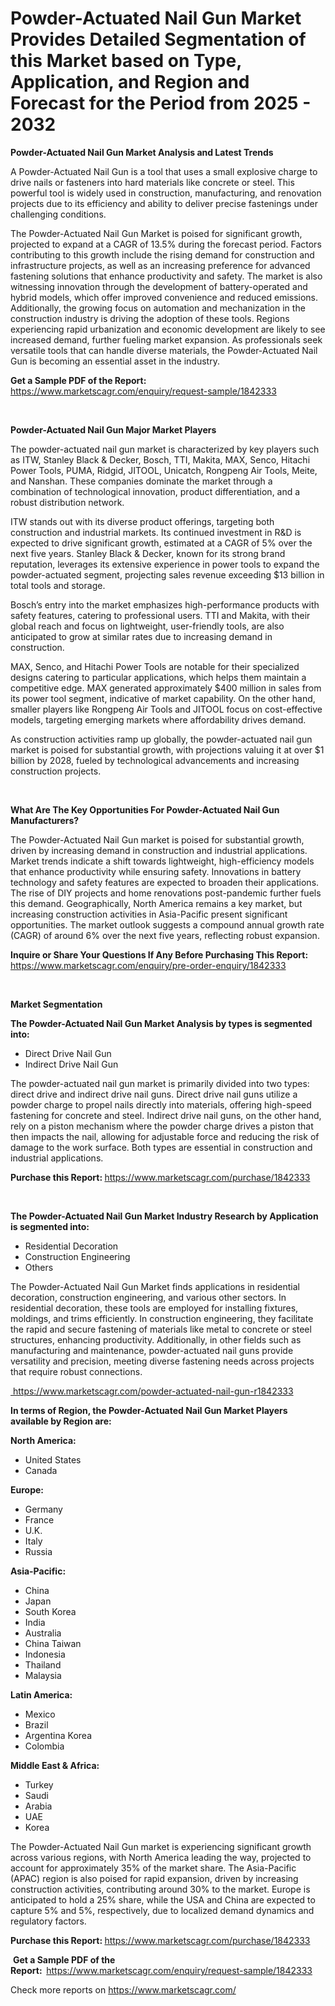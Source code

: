 <p><h1>Powder-Actuated Nail Gun Market Provides Detailed Segmentation of this Market based on Type, Application, and Region and Forecast for the Period from 2025 - 2032</h1></p><p><strong>Powder-Actuated Nail Gun Market Analysis and Latest Trends</strong></p>
<p><p>A Powder-Actuated Nail Gun is a tool that uses a small explosive charge to drive nails or fasteners into hard materials like concrete or steel. This powerful tool is widely used in construction, manufacturing, and renovation projects due to its efficiency and ability to deliver precise fastenings under challenging conditions.</p><p>The Powder-Actuated Nail Gun Market is poised for significant growth, projected to expand at a CAGR of 13.5% during the forecast period. Factors contributing to this growth include the rising demand for construction and infrastructure projects, as well as an increasing preference for advanced fastening solutions that enhance productivity and safety. The market is also witnessing innovation through the development of battery-operated and hybrid models, which offer improved convenience and reduced emissions. Additionally, the growing focus on automation and mechanization in the construction industry is driving the adoption of these tools. Regions experiencing rapid urbanization and economic development are likely to see increased demand, further fueling market expansion. As professionals seek versatile tools that can handle diverse materials, the Powder-Actuated Nail Gun is becoming an essential asset in the industry.  </p></p>
<p><strong>Get a Sample PDF of the Report:&nbsp;</strong> <a href="https://www.marketscagr.com/enquiry/request-sample/1842333?utm_campaign=2959&utm_medium=2&utm_source=Github&utm_content=ia&utm_term=26032025&utm_id=powder-actuated-nail-gun">https://www.marketscagr.com/enquiry/request-sample/1842333</a></p>
<p>&nbsp;</p>
<p><strong>Powder-Actuated Nail Gun Major Market Players</strong></p>
<p><p>The powder-actuated nail gun market is characterized by key players such as ITW, Stanley Black & Decker, Bosch, TTI, Makita, MAX, Senco, Hitachi Power Tools, PUMA, Ridgid, JITOOL, Unicatch, Rongpeng Air Tools, Meite, and Nanshan. These companies dominate the market through a combination of technological innovation, product differentiation, and a robust distribution network.</p><p>ITW stands out with its diverse product offerings, targeting both construction and industrial markets. Its continued investment in R&D is expected to drive significant growth, estimated at a CAGR of 5% over the next five years. Stanley Black & Decker, known for its strong brand reputation, leverages its extensive experience in power tools to expand the powder-actuated segment, projecting sales revenue exceeding $13 billion in total tools and storage.</p><p>Bosch’s entry into the market emphasizes high-performance products with safety features, catering to professional users. TTI and Makita, with their global reach and focus on lightweight, user-friendly tools, are also anticipated to grow at similar rates due to increasing demand in construction.</p><p>MAX, Senco, and Hitachi Power Tools are notable for their specialized designs catering to particular applications, which helps them maintain a competitive edge. MAX generated approximately $400 million in sales from its power tool segment, indicative of market capability. On the other hand, smaller players like Rongpeng Air Tools and JITOOL focus on cost-effective models, targeting emerging markets where affordability drives demand.</p><p>As construction activities ramp up globally, the powder-actuated nail gun market is poised for substantial growth, with projections valuing it at over $1 billion by 2028, fueled by technological advancements and increasing construction projects.</p></p>
<p>&nbsp;</p>
<p><strong>What Are The Key Opportunities For Powder-Actuated Nail Gun Manufacturers?</strong></p>
<p><p>The Powder-Actuated Nail Gun market is poised for substantial growth, driven by increasing demand in construction and industrial applications. Market trends indicate a shift towards lightweight, high-efficiency models that enhance productivity while ensuring safety. Innovations in battery technology and safety features are expected to broaden their applications. The rise of DIY projects and home renovations post-pandemic further fuels this demand. Geographically, North America remains a key market, but increasing construction activities in Asia-Pacific present significant opportunities. The market outlook suggests a compound annual growth rate (CAGR) of around 6% over the next five years, reflecting robust expansion.</p></p>
<p><strong>Inquire or Share Your Questions If Any Before Purchasing This Report:</strong> <a href="https://www.marketscagr.com/enquiry/pre-order-enquiry/1842333?utm_campaign=2959&utm_medium=2&utm_source=Github&utm_content=ia&utm_term=26032025&utm_id=powder-actuated-nail-gun">https://www.marketscagr.com/enquiry/pre-order-enquiry/1842333</a></p>
<p>&nbsp;</p>
<p><strong>Market Segmentation</strong></p>
<p><strong>The Powder-Actuated Nail Gun Market Analysis by types is segmented into:</strong></p>
<p><ul><li>Direct Drive Nail Gun</li><li>Indirect Drive Nail Gun</li></ul></p>
<p><p>The powder-actuated nail gun market is primarily divided into two types: direct drive and indirect drive nail guns. Direct drive nail guns utilize a powder charge to propel nails directly into materials, offering high-speed fastening for concrete and steel. Indirect drive nail guns, on the other hand, rely on a piston mechanism where the powder charge drives a piston that then impacts the nail, allowing for adjustable force and reducing the risk of damage to the work surface. Both types are essential in construction and industrial applications.</p></p>
<p><strong>Purchase this Report:&nbsp;</strong><a href="https://www.marketscagr.com/purchase/1842333?utm_campaign=2959&utm_medium=2&utm_source=Github&utm_content=ia&utm_term=26032025&utm_id=powder-actuated-nail-gun">https://www.marketscagr.com/purchase/1842333</a></p>
<p>&nbsp;</p>
<p><strong>The Powder-Actuated Nail Gun Market Industry Research by Application is segmented into:</strong></p>
<p><ul><li>Residential Decoration</li><li>Construction Engineering</li><li>Others</li></ul></p>
<p><p>The Powder-Actuated Nail Gun Market finds applications in residential decoration, construction engineering, and various other sectors. In residential decoration, these tools are employed for installing fixtures, moldings, and trims efficiently. In construction engineering, they facilitate the rapid and secure fastening of materials like metal to concrete or steel structures, enhancing productivity. Additionally, in other fields such as manufacturing and maintenance, powder-actuated nail guns provide versatility and precision, meeting diverse fastening needs across projects that require robust connections.</p></p>
<p><a href="https://www.marketscagr.com/powder-actuated-nail-gun-r1842333?utm_campaign=2959&utm_medium=2&utm_source=Github&utm_content=ia&utm_term=26032025&utm_id=powder-actuated-nail-gun">&nbsp;https://www.marketscagr.com/powder-actuated-nail-gun-r1842333</a></p>
<p><strong>In terms of Region, the Powder-Actuated Nail Gun Market Players available by Region are:</strong></p>
<p>
    <p> <strong> North America: </strong>
        <ul>
            <li>United States</li>
            <li>Canada</li>
        </ul>
        </p> 
    <p> <strong> Europe: </strong>
        <ul>
            <li>Germany</li>
            <li>France</li>
            <li>U.K.</li>
            <li>Italy</li>
            <li>Russia</li>
        </ul>
        </p> 
    <p> <strong> Asia-Pacific: </strong>
        <ul>
            <li>China</li>
            <li>Japan</li>
            <li>South Korea</li>
            <li>India</li>
            <li>Australia</li>
            <li>China Taiwan</li>
            <li>Indonesia</li>
            <li>Thailand</li>
            <li>Malaysia</li>
        </ul>
        </p> 
    <p> <strong> Latin America: </strong>
        <ul>
            <li>Mexico</li>
            <li>Brazil</li>
            <li>Argentina Korea</li>
            <li>Colombia</li>
        </ul>
        </p> 
    <p> <strong> Middle East & Africa: </strong>
        <ul>
            <li>Turkey</li>
            <li>Saudi</li>
            <li>Arabia</li>
            <li>UAE</li>
            <li>Korea</li>
        </ul>
    </p>
    </p>
<p><p>The Powder-Actuated Nail Gun market is experiencing significant growth across various regions, with North America leading the way, projected to account for approximately 35% of the market share. The Asia-Pacific (APAC) region is also poised for rapid expansion, driven by increasing construction activities, contributing around 30% to the market. Europe is anticipated to hold a 25% share, while the USA and China are expected to capture 5% and 5%, respectively, due to localized demand dynamics and regulatory factors.</p></p>
<p><strong>Purchase this Report: </strong><a href="https://www.marketscagr.com/purchase/1842333?utm_campaign=2959&utm_medium=2&utm_source=Github&utm_content=ia&utm_term=26032025&utm_id=powder-actuated-nail-gun">https://www.marketscagr.com/purchase/1842333</a></p>
<p>&nbsp;<strong>Get a Sample PDF of the Report:&nbsp;&nbsp;</strong><a href="https://www.marketscagr.com/enquiry/request-sample/1842333?utm_campaign=2959&utm_medium=2&utm_source=Github&utm_content=ia&utm_term=26032025&utm_id=powder-actuated-nail-gun">https://www.marketscagr.com/enquiry/request-sample/1842333</a></p>
<p><strong></strong></p>
<p>Check more reports on <a href="https://www.marketscagr.com/?utm_campaign=2959&utm_medium=2&utm_source=Github&utm_content=ia&utm_term=26032025&utm_id=powder-actuated-nail-gun">https://www.marketscagr.com/</a></p>